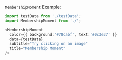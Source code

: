 `MembershipMoment` Example:

```typescript jsx
import testData from './testData';
import MembershipMoment from './';

<MembershipMoment
  color={{ background:'#78cabf', text:'#0c3e37' }}
  data={testData}
  subtitle="Try clicking on an image"
  title="Membership Moment"
/>
```
